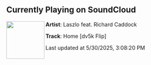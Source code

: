 ## Currently Playing on SoundCloud

[<img align="left" width="100" src="https://i1.sndcdn.com/artworks-lrybeIFLcmPQ5AXE-YzgZew-t500x500.jpg">](https://soundcloud.com/dv5k/home-flip)

**Artist**: Laszlo feat. Richard Caddock 

**Track**: Home [dv5k Flip]

Last updated at 5/30/2025, 3:08:20 PM
